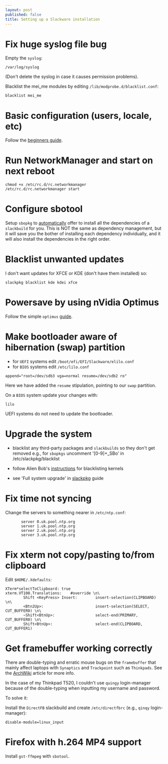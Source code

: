 ```yaml
---
layout: post
published: false
title: Setting up a Slackware installation
---
```



# Fix huge syslog file bug

Empty the `syslog`:

```
/var/log/syslog
```

(Don't delete the syslog in case it causes permission problems).

Blacklist the mei_me modules by editing `/lib/modprobe.d/blacklist.conf`:

```
blacklist mei_me
```

# Basic configuration (users, locale, etc)

Follow the [beginners guide](http://docs.slackware.com/slackware:beginners_guide).

# Run NetworkManager and start on next reboot

```
chmod +x /etc/rc.d/rc.networkmanager
/etc/rc.d/rc.networkmanager start
```

# Configure sbotool

Setup `sbopkg` to [automatically](http://slackblogs.blogspot.ca/2014/01/managing-sbo-dependencies-easily.html) offer to install all the dependencies of a `slackbuild` for you. This is NOT the same as dependency management, but it will save you the bother of installing each dependency individually, and it will also install the dependencies in the right order.

# Blacklist unwanted updates

I don't want updates for XFCE or KDE (don't have them installed) so:

```
slackpkg blacklist kde kdei xfce
```

# Powersave by using nVidia Optimus

Follow the simple `optimus` [guide](http://docs.slackware.com/howtos:hardware:nvidia_optimus).

# Make bootloader aware of hibernation (swap) partition

- for `UEFI` systems edit `/boot/efi/EFI/Slackware/elilo.conf`
- for `BIOS` systems edit `/etc/lilo.conf`

```
append="root=/dev/sdb3 vga=normal resume=/dev/sdb2 ro"
```
Here we have added the `resume` stipulation, pointing to our `swap` partition.

On a `BIOS` system update your changes with:

```
lilo
```

UEFI systems do not need to update the bootloader.

# Upgrade the system

- blacklist any third-party packages and `slackbuilds` so they don't get removed e.g., for `sbopkgs` uncomment '[0-9]+_SBo' in /etc/slackpkg/blacklist
- follow Alien Bob's [instructions](http://www.linuxquestions.org/questions/slackware-14/xorg-segfault-after-latest-upgrade-current-944305/#post4676576) for blacklisting kernels

- see 'Full system upgrade' in [slackpkg](http://docs.slackware.com/slackware:slackpkg) guide

# Fix time not syncing

Change the servers to something nearer in `/etc/ntp.conf`:

```
	   server 0.uk.pool.ntp.org
	   server 1.uk.pool.ntp.org
	   server 2.uk.pool.ntp.org
	   server 3.uk.pool.ntp.org
```

# Fix xterm not copy/pasting to/from clipboard

Edit `$HOME/.Xdefaults`:

```
XTerm*selectToClipboard: true
xterm.VT100.Translations:    #override \n\
        Shift <KeyPress> Insert:        insert-selection(CLIPBOARD) \n\
        <Btn2Up>:                       insert-selection(SELECT, CUT_BUFFER0) \n\
        ~Shift<BtnUp>:                  select-end(PRIMARY, CUT_BUFFER0) \n\
        Shift<BtnUp>:                   select-end(CLIPBOARD, CUT_BUFFER1)
```

# Get framebuffer working correctly

There are double-typing and erratic mouse bugs on the `framebuffer` that mainly affect laptops with `Synaptics` and `Trackpoint` such as `Thinkpads`. See the [ArchWiki](https://wiki.archlinux.org/index.php/Qingy#Synaptic_touchpad_and_keyboard_issue) article for more info. 

In the case of my Thinkpad T520, I couldn't use `quingy` login-manager because of the double-typing when inputting my username and password. 

To solve it:

Install the `DirectFB` slackbuild and create `/etc/directfbrc` (e.g., `qinqy` login-manager):

```
disable-module=linux_input 
```

# Firefox with h.264 MP4 support

Install `gst-ffmpeg` with `sbotool`.
